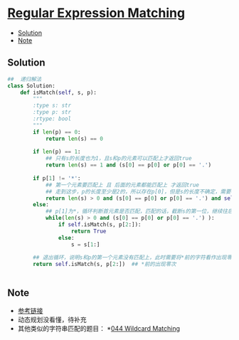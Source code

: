 # [Regular Expression Matching](https://leetcode.com/problems/regular-expression-matching/submissions/)

<!-- GFM-TOC -->
* <a href="#Solution">Solution</a>
* <a href="#Note">Note</a>
<!-- GFM-TOC -->

## <a name="Solution">Solution</a>
```python
##  递归解法
class Solution:
    def isMatch(self, s, p):
        """
        :type s: str
        :type p: str
        :rtype: bool
        """
        if len(p) == 0:
            return len(s) == 0
        
        if len(p) == 1:
            ## 只有s的长度也为1，且s和p的元素可以匹配上才返回true
            return len(s) == 1 and (s[0] == p[0] or p[0] == '.')
        
        if p[1] != '*':
            ## 第一个元素要匹配上 且 后面的元素都能匹配上 才返回true
            ## 走到这步，p的长度至少是2的，所以存在p[0]，但是s的长度不确定，需要判断一下
            return len(s) > 0 and (s[0] == p[0] or p[0] == '.') and self.isMatch(s[1:], p[1:])
        else:
            ## p[1]为*，循环判断首元素是否匹配，匹配的话，截断s的第一位，继续往后匹配
            while(len(s) > 0 and (s[0] == p[0] or p[0] == '.') ):
                if self.isMatch(s, p[2:]):  
                    return True
                else:
                    s = s[1:]  
                    
        ## 退出循环，说明s和p的第一个元素没有匹配上，此时需要将*前的字符看作出现零次，并且继续匹配
        return self.isMatch(s, p[2:])  ## *前的出现零次     
```
```python

```
## <a name="Note">Note</a>
* [参考链接](https://xfge.github.io/2017/09/03/regular-expression-matching/)
* 动态规划没看懂，待补充
* 其他类似的字符串匹配的题目：
  *[044 Wildcard Matching](https://leetcode.com/problems/wildcard-matching/)
  




